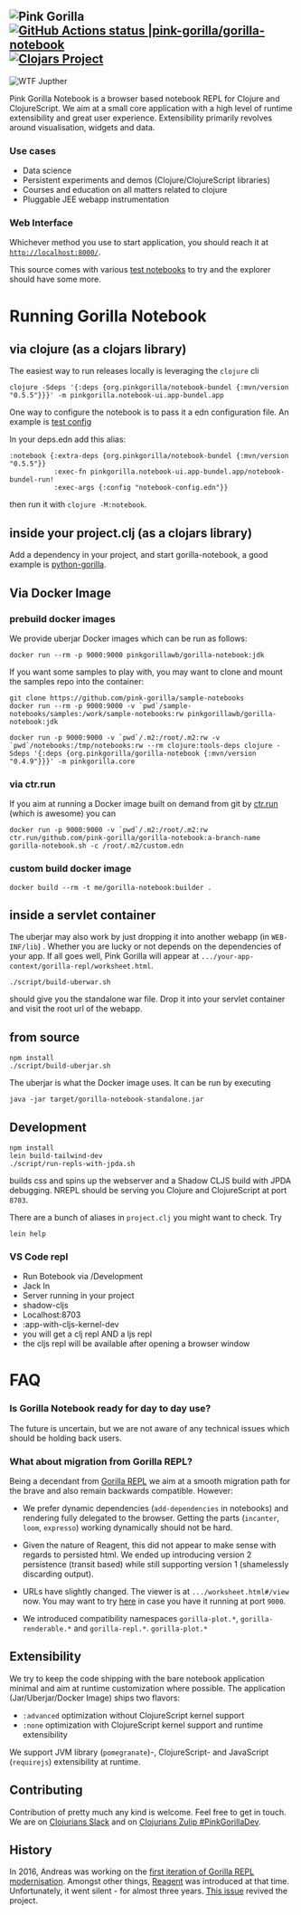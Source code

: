 ## ![Pink Gorilla](images/pink-gorilla-32.png)[![GitHub Actions status |pink-gorilla/gorilla-notebook](https://github.com/pink-gorilla/gorilla-notebook/workflows/CI/badge.svg)](https://github.com/pink-gorilla/gorilla-notebook/actions?workflow=CI)[![Clojars Project](https://img.shields.io/clojars/v/org.pinkgorilla/gorilla-notebook.svg)](https://clojars.org/org.pinkgorilla/gorilla-notebook)

![WTF Jupther](images/wtf-is-jupyter.png)

Pink Gorilla Notebook is a browser based notebook REPL for Clojure and ClojureScript. We aim at a small core application with a high level of runtime extensibility and great user experience. Extensibility primarily revolves around visualisation, widgets and data.

### Use cases
- Data science
- Persistent experiments and demos (Clojure/ClojureScript libraries)
- Courses and education on all matters related to clojure
- Pluggable JEE webapp instrumentation


### Web Interface

Whichever method you use to start application, you should reach it at [`http://localhost:8000/`](http://localhost:8000/).

This source comes with various [test notebooks](https://github.com/pink-gorilla/notebook/tree/master/notebooks) to try and the explorer should have some more. 

# Running Gorilla Notebook

## via clojure (as a clojars library)

The easiest way to run releases locally is leveraging the `clojure` cli
```
clojure -Sdeps '{:deps {org.pinkgorilla/notebook-bundel {:mvn/version "0.5.5"}}}' -m pinkgorilla.notebook-ui.app-bundel.app
```

One way to configure the notebook is to pass it a edn configuration file. An example is
[test config](https://github.com/pink-gorilla/notebook/blob/master/resources/notebook-bundel.edn)

In your deps.edn add this alias:
```
:notebook {:extra-deps {org.pinkgorilla/notebook-bundel {:mvn/version "0.5.5"}}
           :exec-fn pinkgorilla.notebook-ui.app-bundel.app/notebook-bundel-run!
           :exec-args {:config "notebook-config.edn"}}
```
then run it with `clojure -M:notebook`.


## inside your project.clj (as a clojars library)

Add a dependency in your project, and start gorilla-notebook, a good example is [python-gorilla](https://github.com/pink-gorilla/python-gorilla/blob/master/profiles/notebook/src/notebook/main.clj). 


## Via Docker Image

### prebuild docker images

We provide uberjar Docker images which can be run as follows:
```
docker run --rm -p 9000:9000 pinkgorillawb/gorilla-notebook:jdk
```
If you want some samples to play with, you may want to clone and mount the samples repo into the container:

```
git clone https://github.com/pink-gorilla/sample-notebooks
docker run --rm -p 9000:9000 -v `pwd`/sample-notebooks/samples:/work/sample-notebooks:rw pinkgorillawb/gorilla-notebook:jdk
```

```
docker run -p 9000:9000 -v `pwd`/.m2:/root/.m2:rw -v `pwd`/notebooks:/tmp/notebooks:rw --rm clojure:tools-deps clojure -Sdeps '{:deps {org.pinkgorilla/gorilla-notebook {:mvn/version "0.4.9"}}}' -m pinkgorilla.core
```

### via ctr.run


If you aim at running a Docker image built on demand from git by [ctr.run](ctr.run) (which is awesome) you can
```
docker run -p 9000:9000 -v `pwd`/.m2:/root/.m2:rw ctr.run/github.com/pink-gorilla/gorilla-notebook:a-branch-name gorilla-notebook.sh -c /root/.m2/custom.edn
```

### custom build docker image

```
docker build --rm -t me/gorilla-notebook:builder .
```



## inside a servlet container

The uberjar may also work by just dropping it into another webapp (in `WEB-INF/lib`) . Whether you are lucky
 or not depends on the dependencies of your app. If all goes well, Pink Gorilla will appear at
`.../your-app-context/gorilla-repl/worksheet.html`.

```
./script/build-uberwar.sh
```
should give you the standalone war file. Drop it into your servlet container and visit the root url of the webapp.

## from source

```
npm install
./script/build-uberjar.sh
```

The uberjar is what the Docker image uses. It can be run by executing

```
java -jar target/gorilla-notebook-standalone.jar
```

## Development

```
npm install
lein build-tailwind-dev
./script/run-repls-with-jpda.sh
```

builds css and spins up the webserver and a Shadow CLJS build with JPDA debugging. NREPL should be serving you Clojure and ClojureScript at port `8703`.

There are a bunch of aliases in `project.clj` you might want to check. Try

```
lein help
```

### VS Code repl
- Run Botebook via /Development
- Jack In
- Server running in your project
- shadow-cljs
- Localhost:8703
- :app-with-cljs-kernel-dev
- you will get a clj repl AND a ljs repl
- the cljs repl will be available after opening a browser window


# FAQ

### Is Gorilla Notebook ready for day to day use?
The future is uncertain, but we are not aware of any technical issues which should be holding back users.

### What about migration from Gorilla REPL?
Being a decendant from [Gorilla REPL](http://gorilla-repl.org) we aim at a smooth migration path for the brave and also remain backwards
 compatible. However:

- We prefer dynamic dependencies (`add-dependencies` in notebooks) and rendering fully delegated to the browser. Getting the parts (`incanter`, `loom`, `expresso`) working dynamically should not be hard. 

- Given the nature of Reagent, this did not appear to make sense with regards to persisted html. We ended up introducing version 2
  persistence (transit based) while still supporting version 1 (shamelessly discarding output).
- URLs have slightly changed. The viewer is at `.../worksheet.html#/view` now. You may want to try
 [here](http://localhost:9000/worksheet.html#/view?source=github&user=JonyEpsilon&repo=gorilla-test&path=ws/graph-examples.clj)
 in case you have it running at port `9000`.
- We introduced compatibility namespaces `gorilla-plot.*`, `gorilla-renderable.*` and `gorilla-repl.*`. `gorilla-plot.*`


## Extensibility

We try to keep the code shipping with the bare notebook application minimal and aim at runtime customization where
 possible. The application (Jar/Uberjar/Docker Image) ships two flavors:

- `:advanced` optimization without ClojureScript kernel support
- `:none` optimization with ClojureScript kernel support and runtime extensibility

We support JVM library (`pomegranate`)-, ClojureScript- and JavaScript (`requirejs`) extensibility at runtime.



## Contributing

Contribution of pretty much any kind is welcome. Feel free to get in touch. We are on [Clojurians Slack](http://clojurians.net/) and on [Clojurians Zulip #PinkGorillaDev](https://clojurians.zulipchat.com/#narrow/stream/212578-pink-gorilla-dev).

## History

In 2016, Andreas was working on the [first iteration of Gorilla REPL modernisation](https://www.contentreich.de/pimping-gorilla-repl-with-react-clojurescript-and-beyond). Amongst other
  things, [Reagent](http://reagent-project.github.io/) was introduced at that time. Unfortunately, it went silent -
  for almost three years. [This issue](https://github.com/pink-gorilla/gorilla-notebook/issues/2) revived the project.
